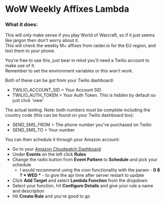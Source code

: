 # WoW Weekly Affixes Lambda

### What it does:

This will only make sense if you play World of Warcraft, so if it just seems like jargon then don't worry about it.\
This will check the weekly M+ affixes from raider.io for the EU region, and text them to your phone.

You're free to use this, just bear in mind you'll need a Twilio account to make use of it.\
Remember to set the environment variables or this won't work.

Both of these can be got from your Twilio dashboard:
- TWILIO_ACCOUNT_SID = Your Account SID
- TWILIO_AUTH_TOKEN = Your Auth Token. This is hidden by default so just click 'view'

The actual texting. Note: both numbers must be complete including the country code (this can be found on your Twilio dashboard too):
- SEND_SMS_FROM = The phone number you've purchased on Twilio
- SEND_SMS_TO = Your number

You can then schedule it through your Amazon account:
- Go to your [Amazon Cloudwatch Dashboard](https://console.aws.amazon.com/cloudwatch/home)
- Under **Events** on the left click **Rules**
- Change the radio button from **Event Pattern** to **Schedule** and pick your schedule
    - I would recommend using the *cron* functionality with the param - **0 8 ? * WED \*** - to give the api time after server restart to update
- Click **Add Target** and select **Lambda Function** from the dropdown
- Select your function, hit **Configure Details** and give your rule a name and description
- Hit **Create Rule** and you're good to go